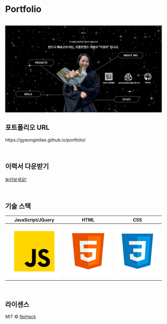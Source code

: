 # Portfolio

<p align="center">
  <br>
  <img src="./img/portfolio_main.jpg">
  <br>
</p>

## 포트폴리오 URL

<p align="justify">
https://gyeongmilee.github.io/portfolio/
</p>

<br>

## 이력서 다운받기

<p align="justify">
<a href="./이경미_최종노션입사지원서(pdf).pdf" download="이경미_이력서">눌러보세요!</a>
</p>

<br>

## 기술 스택

| JavaScript/JQuery |  HTML   |  CSS   |
| :---------------: | :-----: | :----: |
|       ![js]       | ![html] | ![css] |

<br>

## 라이센스

MIT &copy; [NoHack](mailto:lbjp114@gmail.com)

<!-- Stack Icon Refernces -->

[js]: /images/stack/javascript.svg
[html]: ./images/stack/html.svg
[css]: ./images/stack/css.svg
